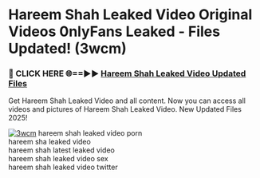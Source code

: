 # Hareem Shah Leaked Video Original Videos 0nlyFans Leaked - Files Updated! (3wcm)

<h3>🔴 CLICK HERE 🌐==►► <a href="https://tinyurl.com/brd5kh86" rel="nofollow">Hareem Shah Leaked Video Updated Files</a></h3>

Get Hareem Shah Leaked Video and all content. Now you can access all videos and pictures of Hareem Shah Leaked Video. New Updated Files 2025!

[![3wcm](https://i.imgur.com/K7sEzmb.gif)](https://tinyurl.com/brd5kh86)
hareem shah leaked video porn<br>
hareem sha leaked video<br>
hareem shah latest leaked video<br>
hareem shah leaked video sex<br>
hareem shah leaked video twitter